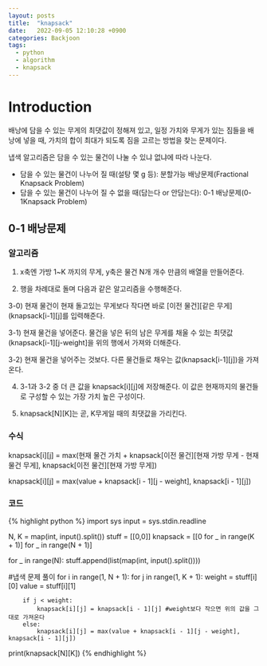 ```yaml
---
layout: posts
title:  "knapsack"
date:   2022-09-05 12:10:28 +0900
categories: Backjoon
tags:
  - python
  - algorithm
  - knapsack
---
```


# Introduction

배낭에 담을 수 있는 무게의 최댓값이 정해져 있고, 일정 가치와 무게가 있는 짐들을 배낭에 넣을 때, 가치의 합이 최대가 되도록 짐을 고르는 방법을 찾는 문제이다.

냅색 알고리즘은 담을 수 있는 물건이 나눌 수 있냐 없냐에 따라 나눈다.

* 담을 수 있는 물건이 나누어 질 때(설탕 몇 g 등): 분할가능 배낭문제(Fractional Knapsack Problem)
* 담을 수 있는 물건이 나누어 질 수 없을 때(담는다 or 안담는다): 0-1 배낭문제(0-1Knapsack Problem)

## 0-1 배낭문제

### 알고리즘

1) x축엔 가방 1~K 까지의 무게, y축은 물건 N개 개수 만큼의 배열을 만들어준다.

2) 행을 차례대로 돌며 다음과 같은 알고리즘을 수행해준다.

3-0) 현재 물건이 현재 돌고있는 무게보다 작다면 바로 [이전 물건][같은 무게] (knapsack[i-1][j]를 입력해준다.

3-1) 현재 물건을 넣어준다. 물건을 넣은 뒤의 남은 무게를 채울 수 있는 최댓값(knapsack[i-1][j-weight]을 위의 행에서 가져와 더해준다.

3-2) 현재 물건을 넣어주는 것보다. 다른 물건들로 채우는 값(knapsack[i-1][j])을 가져온다.

4) 3-1과 3-2 중 더 큰 값을 knapsack[i][j]에 저장해준다. 이 값은 현재까지의 물건들로 구성할 수 있는 가장 가치 높은 구성이다.

5) knapsack[N][K]는 곧, K무게일 때의 최댓값을 가리킨다.

### 수식

knapsack[i][j] = max(현재 물건 가치 + knapsack[이전 물건][현재 가방 무게 - 현재 물건 무게], knapsack[이전 물건][현재 가방 무게])

knapsack[i][j] = max(value + knapsack[i - 1][j - weight], knapsack[i - 1][j])

### 코드

{% highlight python %}
import sys
input = sys.stdin.readline

N, K = map(int, input().split())
stuff = [[0,0]]
knapsack = [[0 for _ in range(K + 1)] for _ in range(N + 1)]

for _ in range(N):
    stuff.append(list(map(int, input().split())))


#냅색 문제 풀이
for i in range(1, N + 1):
    for j in range(1, K + 1):
        weight = stuff[i][0] 
        value = stuff[i][1]
       
        if j < weight:
            knapsack[i][j] = knapsack[i - 1][j] #weight보다 작으면 위의 값을 그대로 가져온다
        else:
            knapsack[i][j] = max(value + knapsack[i - 1][j - weight], knapsack[i - 1][j])

print(knapsack[N][K])
{% endhighlight %}